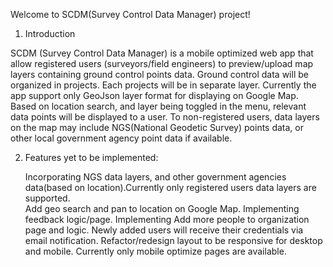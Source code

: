 Welcome to SCDM(Survey Control Data Manager) project!

1. Introduction
 
  SCDM (Survey Control Data Manager) is a mobile optimized web app that allow registered users (surveyors/field engineers) to preview/upload map layers containing ground control points data. Ground control data will be organized  in projects. Each projects will be in separate layer. Currently the app support only GeoJson layer format for displaying on Google Map. Based on location search, and layer being toggled in the menu, relevant data points will be displayed  to a user. To non-registered users, data layers on the map may include NGS(National Geodetic Survey) points data, or other local government agency point data if available.


2. Features yet to be implemented:

   Incorporating NGS data layers, and other government agencies data(based on location).Currently only registered users data layers are supported.  
Add geo search and pan to location on Google Map.
Implementing feedback logic/page.
Implementing Add more people to organization page and logic. Newly added users will receive their credentials via email notification.
Refactor/redesign layout to be responsive for desktop and mobile. Currently only mobile optimize pages are available.

